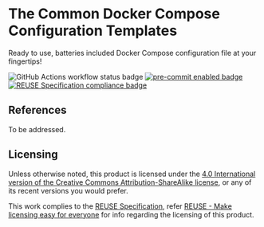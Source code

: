 # The Common Docker Compose Configuration Templates

Ready to use, batteries included Docker Compose configuration file at your fingertips!

![GitHub Actions workflow status badge](https://github.com/the-common/docker-compose-config-templates/actions/workflows/check-potential-problems.yml/badge.svg "GitHub Actions workflow status") [![pre-commit enabled badge](https://img.shields.io/badge/pre--commit-enabled-brightgreen?logo=pre-commit&logoColor=white "This project uses pre-commit to check potential problems")](https://pre-commit.com/) [![REUSE Specification compliance badge](https://api.reuse.software/badge/github.com/the-common/docker-compose-config-templates "This project complies to the REUSE specification to decrease software licensing costs")](https://api.reuse.software/info/github.com/the-common/docker-compose-config-templates)

## References

To be addressed.

## Licensing

Unless otherwise noted, this product is licensed under the [4.0 International version of the Creative Commons Attribution-ShareAlike license](https://creativecommons.org/licenses/by-sa/4.0/), or any of its recent versions you would prefer.

This work complies to the [REUSE Specification](https://reuse.software/spec/), refer [REUSE - Make licensing easy for everyone](https://reuse.software/) for info regarding the licensing of this product.
